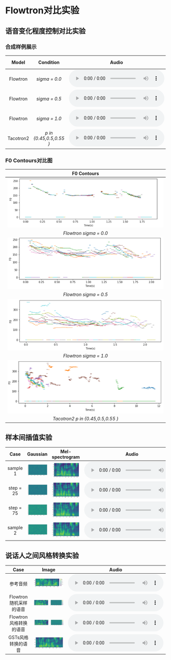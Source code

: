 # Flowtron对比实验

## 语音变化程度控制对比实验

### 合成样例展示

| **Model** |      **Condition**      |                          **Audio**                           |                     **Mel-spectrogram**                      |
| :-------: | :---------------------: | :----------------------------------------------------------: | :----------------------------------------------------------: |
| Flowtron  |      *sigma = 0.0*      | <audio controls><source src="./data/experiment1/Audio/flowtron_0.0.wav" type="audio/wav">Your browser does not support the audio element.</audio> | <img src="./data/experiment1/Mel-spectrogram/Flowtron_0.0.png" alt="flowtron_0.0" style="zoom: 40%;" /> |
| Flowtron  |      *sigma = 0.5*      | <audio controls><source src="./data/experiment1/Audio/flowtron_0.5.wav" type="audio/wav">Your browser does not support the audio element.</audio> | <img src="./data/experiment1/Mel-spectrogram/Flowtron_0.5.png" alt="flowtron_0.5" style="zoom: 40%;" /> |
| Flowtron  |      *sigma = 1.0*      | <audio controls><source src="./data/experiment1/Audio/flowtron.wav" type="audio/wav">Your browser does not support the audio element.</audio> | <img src="./data/experiment1/Mel-spectrogram/flowtron.png" alt="flowtron_1.0" style="zoom: 52%;" /> |
| Tacotron2 | *p in {0.45,0.5,0.55 }* | <audio controls><source src="./data/experiment1/Audio/tacotron2.wav" type="audio/wav">Your browser does not support the audio element.</audio> | <img src="./data/experiment1/Mel-spectrogram/Tacotron2.png" alt="flowtron_0.5" style="zoom: 40%;" /> |



### **F0 Contours对比图**

|                       **F0 Contours**                        |
| :----------------------------------------------------------: |
| **<img src="./data/experiment1/F0-Contours/Flowtron_0.0.png" alt="flowtron_0.0" style="zoom: 120%;" />** |
|                   *Flowtron   sigma = 0.0*                   |
| **<img src="./data/experiment1/F0-Contours/Flowtron_0.5.png" alt="flowtron_0.0" style="zoom: 120%;" />** |
|                   *Flowtron   sigma = 0.5*                   |
| **<img src="./data/experiment1/F0-Contours/Flowtron_1.0.png" alt="flowtron_0.0" style="zoom: 120%;" />** |
|                   *Flowtron  sigma = 1.0*                    |
| **<img src="./data/experiment1/F0-Contours/Tacotron2.png" alt="flowtron_0.0" style="zoom: 120%;" />** |
|              *Tacotron2  p in {0.45,0.5,0.55 }*              |









## **样本间插值实验**

| **Case**  |                         **Gaussian**                         |                     **Mel-spectrogram**                      |                          **Audio**                           |
| :-------: | :----------------------------------------------------------: | :----------------------------------------------------------: | :----------------------------------------------------------: |
| sample 1  | **<img src="./data/experiment2/Gaussian/0.png" alt="flowtron_0.0" style="zoom: 40%;" />** | **<img src="./data/experiment2/Mel-spectrogram/0.png" alt="flowtron_0.0" style="zoom: 40%;" />** | <audio controls><source src="./data/experiment2/Audio/0.wav" type="audio/wav">Your browser does not support the audio element.</audio> |
| step = 25 | **<img src="./data/experiment2/Gaussian/25.png" alt="flowtron_0.0" style="zoom: 40%;" />** | **<img src="./data/experiment2/Mel-spectrogram/25.png" alt="flowtron_0.0" style="zoom: 40%;" />** | <audio controls><source src="./data/experiment2/Audio/25.wav" type="audio/wav">Your browser does not support the audio element.</audio> |
| step = 75 | **<img src="./data/experiment2/Gaussian/75.png" alt="flowtron_0.0" style="zoom: 40%;" />** | **<img src="./data/experiment2/Mel-spectrogram/75.png" alt="flowtron_0.0" style="zoom: 40%;" />** | <audio controls><source src="./data/experiment2/Audio/75.wav" type="audio/wav">Your browser does not support the audio element.</audio> |
| sample 2  | **<img src="./data/experiment2/Gaussian/100.png" alt="flowtron_0.0" style="zoom: 40%;" />** | **<img src="./data/experiment2/Mel-spectrogram/100.png" alt="flowtron_0.0" style="zoom: 40%;" />** | <audio controls><source src="./data/experiment2/Audio/100.wav" type="audio/wav">Your browser does not support the audio element.</audio> |







## **说话人之间风格转换实验**

|        **Case**        |                          **Image**                           |                          **Audio**                           |
| :--------------------: | :----------------------------------------------------------: | :----------------------------------------------------------: |
|        参考音频        | **<img src="./data/experiment3/Image/0.png" alt="flowtron_0.0" style="zoom: 50%;" />** | <audio controls><source src="./data/experiment3/Audio/reference.wav" type="audio/wav">Your browser does not support the audio element.</audio> |
| Flowtron随机采样的语音 | **<img src="./data/experiment3/Image/1.png" alt="flowtron_0.0" style="zoom: 50%;" />** | <audio controls><source src="./data/experiment3/Audio/normal.wav" type="audio/wav">Your browser does not support the audio element.</audio> |
| Flowtron风格转换的语音 | **<img src="./data/experiment3/Image/2.png" alt="flowtron_0.0" style="zoom: 50%;" />** | <audio controls><source src="./data/experiment3/Audio/transfer.wav" type="audio/wav">Your browser does not support the audio element.</audio> |
|   GSTs风格转换的语音   | **<img src="./data/experiment3/Image/4.png" alt="flowtron_0.0" style="zoom: 25%;" />** | <audio controls><source src="./data/experiment3/Audio/GST_Tacotron.wav" type="audio/wav">Your browser does not support the audio element.</audio> |


